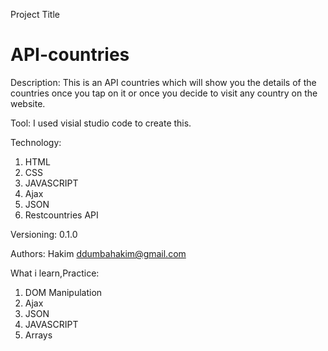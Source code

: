 Project Title
# API-countries

Description:
This is an API countries which will show you the details of the countries once you tap on it or once you decide to visit any country on the website.

Tool:
I used visial studio code to create this.


Technology:
<ol>
  <li>HTML</li>
  <li>CSS</li>
  <li>JAVASCRIPT</li>
  <li>Ajax</li>
  <li>JSON</li>
  <li>Restcountries API</li>
</ol>

Versioning:
0.1.0

Authors:
Hakim
ddumbahakim@gmail.com


What i learn,Practice:
<ol>
  <li>DOM Manipulation</li>
  <li>Ajax</li>
  <li>JSON</li>
  <li>JAVASCRIPT</li>
  <li>Arrays</li>
</ol>


